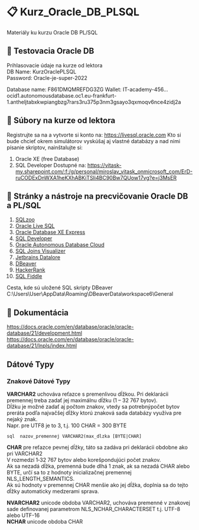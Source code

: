 # 📋 Kurz_Oracle_DB_PLSQL
Materiály ku kurzu Oracle DB PL/SQL

## 🧱 Testovacia Oracle DB 
Prihlasovacie údaje na kurze od lektora  
DB Name: KurzOraclePLSQL  
Password: Oracle-je-super-2022  

Database name: F861DMQMREFDG3ZG
Wallet: IT-academy-456...
ocid1.autonomousdatabase.oc1.eu-frankfurt-1.antheljtabxkwpiangbzg7rars3ru375p3nm3gsayo3qxmoqv6nce4zidj2a

## 📁 Súbory na kurze od lektora  
Registrujte sa na a vytvorte si konto na: https://livesql.oracle.com
Kto si bude chcieť okrem simulátorov vyskúšaj aj vlastné databázy a nad nimi písanie skriptov, nainštalujte si:
1. Oracle XE (free Database)
2. SQL Developer
Dostupné na: https://vitask-my.sharepoint.com/:f:/g/personal/miroslav_vitask_onmicrosoft_com/ErD-ruCODExDnWXA1heKXhABKiTSIi4BC90Bw7QUow17vg?e=j3MsER  

## 🧰 Stránky a nástroje na precvičovanie Oracle DB a PL/SQL
1. [SQLzoo](https://sqlzoo.net/wiki/SQL_Tutorial)  
2. [Oracle Live SQL](https://livesql.oracle.com/apex/f?p=590:1000)
3. [Oracle Database XE Express](https://www.oracle.com/database/technologies/appdev/xe.html) 
3. [SQL Developer](https://www.oracle.com/database/sqldeveloper/) 
4. [Oracle Autonomous Database Cloud](https://www.oracle.com/autonomous-database/) 
5. [SQL Joins Visualizer](https://sql-joins.leopard.in.ua/)  
6. [Jetbrains Datalore](https://datalore.jetbrains.com)  
7. [DBeaver](https://dbeaver.io/)
8. [HackerRank](https://www.hackerrank.com/domains/sql)  
9. [SQL Fiddle](http://sqlfiddle.com/#!4/c0be1c/1)  

Cesta, kde sú uložené SQL skripty DBeaver
C:\Users\User\AppData\Roaming\DBeaverData\workspace6\General

## 📔 Dokumentácia
https://docs.oracle.com/en/database/oracle/oracle-database/21/development.html
https://docs.oracle.com/en/database/oracle/oracle-database/21/lnpls/index.html

## Dátové Typy
### Znakové Dátové Typy
**VARCHAR2** uchováva reťazce s premenlivou dĺžkou. Pri deklarácii premennej treba zadať jej maximálnu dĺžku (1 – 32 767 bytov).   
Dĺžku je možné zadať aj počtom znakov, vtedy sa potrebnýpočet bytov preráta podľa najvačšej dĺžky ktorú znaková sada databázy využíva pre nejaký znak.  
Napr. pre UTF8 je to 3, t.j. 100 CHAR = 300 BYTE  

``sql 
nazov_premennej VARCHAR2(max_dlzka [BYTE|CHAR] 
``

**CHAR** pre reťazce pevnej dĺžky, táto sa zadáva pri deklarácii obdobne ako pri VARCHAR2  
V rozmedzí 1‐32 767 bytov alebo korešpondujúci počet znakov.  
Ak sa nezadá dĺžka, premenná  bude dlhá 1 znak, ak sa nezadá CHAR alebo BYTE, určí sa to z hodnoty inicializačnej premennej NLS_LENGTH_SEMANTICS.  
Ak sú hodnoty v premennej CHAR menšie ako jej dĺžka, doplnia sa do  tejto dĺžky automaticky medzerami sprava.  

**NVARCHAR2** unicode obdoba VARCHAR2, uchováva premenné v znakovej sade definovanej parametrom NLS_NCHAR_CHARACTERSET t.j. UTF-8 alebo UTF-16  
**NCHAR** unicode obdoba CHAR  



